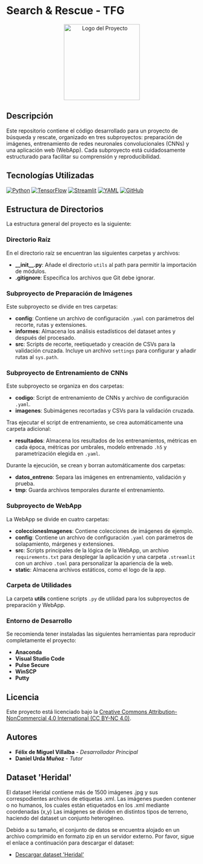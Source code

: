 # Search & Rescue - TFG

<div align="center">
    <img src="img/logoProyecto.png" alt="Logo del Proyecto" width="200"/>
</div>

## Descripción

Este repositorio contiene el código desarrollado para un proyecto de búsqueda y rescate, organizado en tres subproyectos: preparación de imágenes, entrenamiento de redes neuronales convolucionales (CNNs) y una aplicación web (WebApp). Cada subproyecto está cuidadosamente estructurado para facilitar su comprensión y reproducibilidad.


## Tecnologías Utilizadas

[![Python](https://img.shields.io/badge/python-3776AB?style=for-the-badge&logo=python&logoColor=white)](https://www.python.org/)
[![TensorFlow](https://img.shields.io/badge/tensorflow-FF6F00?style=for-the-badge&logo=tensorflow&logoColor=white)](https://www.tensorflow.org/)
[![Streamlit](https://img.shields.io/badge/streamlit-FF4B4B?style=for-the-badge&logo=streamlit&logoColor=white)](https://streamlit.io/)
[![YAML](https://img.shields.io/badge/yaml-000000?style=for-the-badge&logo=yaml&logoColor=white)](https://yaml.org/)
[![GitHub](https://img.shields.io/badge/github-181717?style=for-the-badge&logo=github&logoColor=white)](https://github.com/)

## Estructura de Directorios

La estructura general del proyecto es la siguiente:

### Directorio Raíz

En el directorio raíz se encuentran las siguientes carpetas y archivos:

- **\_\_init\_\_.py**: Añade el directorio `utils` al path para permitir la importación de módulos.
- **.gitignore**: Especifica los archivos que Git debe ignorar.

### Subproyecto de Preparación de Imágenes

Este subproyecto se divide en tres carpetas:

- **config**: Contiene un archivo de configuración `.yaml` con parámetros del recorte, rutas y extensiones.
- **informes**: Almacena los análisis estadísticos del dataset antes y después del procesado.
- **src**: Scripts de recorte, reetiquetado y creación de CSVs para la validación cruzada. Incluye un archivo `settings` para configurar y añadir rutas al `sys.path`.

### Subproyecto de Entrenamiento de CNNs

Este subproyecto se organiza en dos carpetas:

- **codigo**: Script de entrenamiento de CNNs y archivo de configuración `.yaml`.
- **imagenes**: Subimágenes recortadas y CSVs para la validación cruzada.

Tras ejecutar el script de entrenamiento, se crea automáticamente una carpeta adicional:

- **resultados**: Almacena los resultados de los entrenamientos, métricas en cada época, métricas por umbrales, modelo entrenado `.h5` y parametrización elegida en `.yaml`.

Durante la ejecución, se crean y borran automáticamente dos carpetas:

- **datos\_entreno**: Separa las imágenes en entrenamiento, validación y prueba.
- **tmp**: Guarda archivos temporales durante el entrenamiento.

### Subproyecto de WebApp

La WebApp se divide en cuatro carpetas:

- **coleccionesImagenes**: Contiene colecciones de imágenes de ejemplo.
- **config**: Contiene un archivo de configuración `.yaml` con parámetros de solapamiento, márgenes y extensiones.
- **src**: Scripts principales de la lógica de la WebApp, un archivo `requirements.txt` para desplegar la aplicación y una carpeta `.streamlit` con un archivo `.toml` para personalizar la apariencia de la web.
- **static**: Almacena archivos estáticos, como el logo de la app.

### Carpeta de Utilidades

La carpeta **utils** contiene scripts `.py` de utilidad para los subproyectos de preparación y WebApp.


### Entorno de Desarrollo

Se recomienda tener instaladas las siguientes herramientas para reproducir completamente el proyecto:

- **Anaconda**
- **Visual Studio Code**
- **Pulse Secure**
- **WinSCP**
- **Putty**


## Licencia

Este proyecto está licenciado bajo la [Creative Commons Attribution-NonCommercial 4.0 International (CC BY-NC 4.0)](https://creativecommons.org/licenses/by-nc/4.0/).

## Autores

- **Félix de Miguel Villalba** - *Desarrollador Principal*
- **Daniel Urda Muñoz** - *Tutor*


## Dataset 'Heridal'

El dataset Heridal contiene más de 1500 imágenes .jpg y sus correspodientes archivos de etiquetas .xml.
Las imágenes pueden contener o no humanos, los cuales están etiquetados en los .xml mediante coordenadas (x,y)
Las imágenes se dividen en distintos tipos de terreno, haciendo del dataset un conjunto heterogéneo.

Debido a su tamaño, el conjunto de datos se encuentra alojado en un archivo comprimido en formato zip en un servidor externo. Por favor, sigue el enlace a continuación para descargar el dataset:
- [Descargar dataset 'Heridal']((http://ipsar.fesb.unist.hr/HERIDAL%20database.html))
